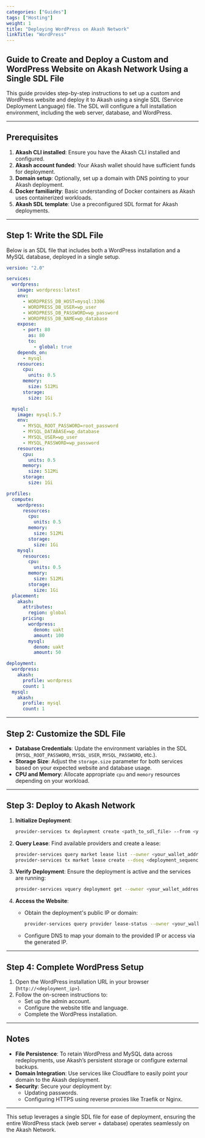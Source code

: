 ```yaml
---
categories: ["Guides"]
tags: ["Hosting"]
weight: 1
title: "Deploying WordPress on Akash Network"
linkTitle: "WordPress"
---
```


## Guide to Create and Deploy a Custom and WordPress Website on Akash Network Using a Single SDL File

This guide provides step-by-step instructions to set up a custom and WordPress website and deploy it to Akash using a single SDL (Service Deployment Language) file. The SDL will configure a full installation environment, including the web server, database, and WordPress.

---

## Prerequisites
1. **Akash CLI installed**: Ensure you have the Akash CLI installed and configured.
2. **Akash account funded**: Your Akash wallet should have sufficient funds for deployment.
3. **Domain setup**: Optionally, set up a domain with DNS pointing to your Akash deployment.
4. **Docker familiarity**: Basic understanding of Docker containers as Akash uses containerized workloads.
5. **Akash SDL template**: Use a preconfigured SDL format for Akash deployments.

---

## Step 1: Write the SDL File

Below is an SDL file that includes both a WordPress installation and a MySQL database, deployed in a single setup.

```yaml
version: "2.0"

services:
  wordpress:
    image: wordpress:latest
    env:
      - WORDPRESS_DB_HOST=mysql:3306
      - WORDPRESS_DB_USER=wp_user
      - WORDPRESS_DB_PASSWORD=wp_password
      - WORDPRESS_DB_NAME=wp_database
    expose:
      - port: 80
        as: 80
        to:
          - global: true
    depends_on:
      - mysql
    resources:
      cpu:
        units: 0.5
      memory:
        size: 512Mi
      storage:
        size: 1Gi

  mysql:
    image: mysql:5.7
    env:
      - MYSQL_ROOT_PASSWORD=root_password
      - MYSQL_DATABASE=wp_database
      - MYSQL_USER=wp_user
      - MYSQL_PASSWORD=wp_password
    resources:
      cpu:
        units: 0.5
      memory:
        size: 512Mi
      storage:
        size: 1Gi

profiles:
  compute:
    wordpress:
      resources:
        cpu:
          units: 0.5
        memory:
          size: 512Mi
        storage:
          size: 1Gi
    mysql:
      resources:
        cpu:
          units: 0.5
        memory:
          size: 512Mi
        storage:
          size: 1Gi
  placement:
    akash:
      attributes:
        region: global
      pricing:
        wordpress:
          denom: uakt
          amount: 100
        mysql:
          denom: uakt
          amount: 50

deployment:
  wordpress:
    akash:
      profile: wordpress
      count: 1
  mysql:
    akash:
      profile: mysql
      count: 1
```

---

## Step 2: Customize the SDL File

- **Database Credentials**: Update the environment variables in the SDL (`MYSQL_ROOT_PASSWORD`, `MYSQL_USER`, `MYSQL_PASSWORD`, etc.).
- **Storage Size**: Adjust the `storage.size` parameter for both services based on your expected website and database usage.
- **CPU and Memory**: Allocate appropriate `cpu` and `memory` resources depending on your workload.

---

## Step 3: Deploy to Akash Network

1. **Initialize Deployment**:
   ```bash
   provider-services tx deployment create <path_to_sdl_file> --from <your_wallet_address> --node <node_url> --chain-id <chain_id>
   ```

2. **Query Lease**:
   Find available providers and create a lease:
   ```bash
   provider-services query market lease list --owner <your_wallet_address>
   provider-services tx market lease create --dseq <deployment_sequence> --oseq <order_sequence> --gseq <group_sequence> --from <your_wallet_address>
   ```

3. **Verify Deployment**:
   Ensure the deployment is active and the services are running:
   ```bash
   provider-services vquery deployment get --owner <your_wallet_address> --dseq <deployment_sequence>
   ```

4. **Access the Website**:
   - Obtain the deployment's public IP or domain:
     ```bash
     provider-services query provider lease-status --owner <your_wallet_address> --dseq <deployment_sequence> --provider <provider_address>
     ```
   - Configure DNS to map your domain to the provided IP or access via the generated IP.

---

## Step 4: Complete WordPress Setup

1. Open the WordPress installation URL in your browser (`http://<deployment_ip>`).
2. Follow the on-screen instructions to:
   - Set up the admin account.
   - Configure the website title and language.
   - Complete the WordPress installation.

---

## Notes

- **File Persistence**: To retain WordPress and MySQL data across redeployments, use Akash’s persistent storage or configure external backups.
- **Domain Integration**: Use services like Cloudflare to easily point your domain to the Akash deployment.
- **Security**: Secure your deployment by:
  - Updating passwords.
  - Configuring HTTPS using reverse proxies like Traefik or Nginx.

---

This setup leverages a single SDL file for ease of deployment, ensuring the entire WordPress stack (web server + database) operates seamlessly on the Akash Network.
